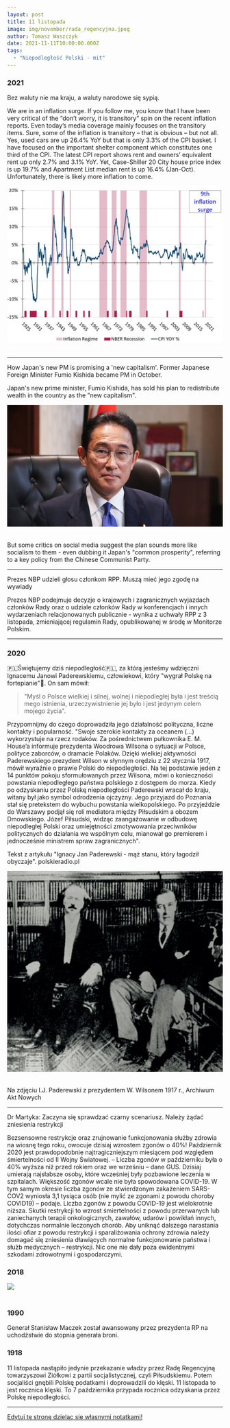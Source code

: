 ```yaml
---
layout: post
title: 11 listopada
image: img/november/rada_regencyjna.jpeg
author: Tomasz Waszczyk
date: 2021-11-11T10:00:00.000Z
tags:
  - "Niepodległość Polski - mit"
---
```


### 2021

Bez waluty nie ma kraju, a waluty narodowe się sypią.

We are in an inflation surge.  If you follow me, you know that I have been very critical of the “don’t worry, it is transitory” spin on the recent inflation reports. Even today’s media coverage mainly focuses on the transitory items. Sure, some of the inflation is transitory – that is obvious – but not all. Yes, used cars are up 26.4% YoY but that is only 3.3% of the CPI basket. I have focused on the important shelter component which constitutes one third of the CPI. The latest CPI report shows rent and owners’ equivalent rent up only 2.7% and 3.1% YoY. Yet, Case-Shiller 20 City house price index is up 19.7% and Apartment List median rent is up 16.4% (Jan-Oct). Unfortunately, there is likely more inflation to come.

<img src="./img/november/inflationsurge.jpeg"><br><br>

---

How Japan's new PM is promising a 'new capitalism'. Former Japanese Foreign Minister Fumio Kishida became PM in October.

Japan's new prime minister, Fumio Kishida, has sold his plan to redistribute wealth in the country as the "new capitalism".

<img src="./img/november/kishida.jpg"><br><br>

But some critics on social media suggest the plan sounds more like socialism to them - even dubbing it Japan's "common prosperity", referring to a key policy from the Chinese Communist Party.

---

Prezes NBP udzieli głosu członkom RPP. Muszą mieć jego zgodę na wywiady

Prezes NBP podejmuje decyzje o krajowych i zagranicznych wyjazdach członków Rady oraz o udziale członków Rady w konferencjach i innych wydarzeniach relacjonowanych publicznie - wynika z uchwały RPP z 3 listopada, zmieniającej regulamin Rady, opublikowanej w środę w Monitorze Polskim.

---

### 2020

🇵🇱Świętujemy dziś niepodległość🇵🇱, za którą jesteśmy wdzięczni Ignacemu Janowi Paderewskiemu, człowiekowi, który "wygrał Polskę na fortepianie"🎼. On sam mówił:

> "Myśl o Polsce wielkiej i silnej, wolnej i niepodległej była i jest treścią mego istnienia, urzeczywistnienie jej było i jest jedynym celem mojego życia".

Przypomnijmy do czego doprowadziła jego działalność polityczna, liczne kontakty i popularność.
"Swoje szerokie kontakty za oceanem (...) wykorzystuje na rzecz rodaków. Za pośrednictwem pułkownika E. M. House’a informuje prezydenta Woodrowa Wilsona o sytuacji w Polsce, polityce zaborców, o dramacie Polaków. Dzięki wielkiej aktywności Paderewskiego prezydent Wilson w słynnym orędziu z 22 stycznia 1917, mówił wyraźnie o prawie Polski do niepodległości. Na tej podstawie jeden z 14 punktów pokoju sformułowanych przez Wilsona, mówi o konieczności powstania niepodległego państwa polskiego z dostępem do morza.
Kiedy po odzyskaniu przez Polskę niepodległości Paderewski wracał do kraju, witany był jako symbol odrodzenia ojczyzny. Jego przyjazd do Poznania stał się pretekstem do wybuchu powstania wielkopolskiego.
Po przyjeździe do Warszawy podjął się roli mediatora między Piłsudskim a obozem Dmowskiego. Józef Piłsudski, widząc zaangażowanie w odbudowę niepodległej Polski oraz umiejętności zmotywowania przeciwników politycznych do działania we wspólnym celu, mianował go premierem i jednocześnie ministrem spraw zagranicznych".

Tekst z artykułu "Ignacy Jan Paderewski - mąż stanu, który łagodził obyczaje". polskieradio.pl

<img src="./img/november/paderewski.jpg"><br><br>

Na zdjęciu I.J. Paderewski z prezydentem W. Wilsonem 1917 r., Archiwum Akt Nowych

<!-- W ramach cyklu Paderewski - jazz - inspiracje zapraszamy na koncert -->
<!-- Herdzin meets Ignacy Jazz Paderewski -->
<!-- W programie: -->
<!-- IGNACY JAN PADEREWSKI / KRZYSZTOF HERDZIN -->
<!-- - Menuet G-dur op. 14 nr 1 -->
<!-- - Legenda As-dur op. 16 nr 1 -->
<!-- - Nokturn B-dur op. 16 nr 4 -->
<!-- - Temat z Fantazji Polskiej gis-moll op. 19 -->
<!-- - Temat z III części (Finale. Allegro molto vivace) Koncertu fortepianowego a-moll op. 17 -->

---

Dr Martyka: Zaczyna się sprawdzać czarny scenariusz. Należy żądać zniesienia restrykcji

Bezsensowne restrykcje oraz zrujnowanie funkcjonowania służby zdrowia na wiosnę tego roku, owocuje dzisiaj wzrostem zgonów o 40%!
Październik 2020 jest prawdopodobnie najtragiczniejszym miesiącem pod względem śmiertelności od II Wojny Światowej. – Liczba zgonów w październiku była o 40% wyższa niż przed rokiem oraz we wrześniu – dane GUS.
Dzisiaj umierają najsłabsze osoby, które wcześniej były pozbawione leczenia w szpitalach.
Większość zgonów wcale nie była spowodowana COVID-19. W tym samym okresie liczba zgonów ze stwierdzonym zakażeniem SARS-COV2 wyniosła 3,1 tysiąca osób (nie mylić ze zgonami z powodu choroby COVID19) – podaje. Liczba zgonów z powodu COVID-19 jest wielokrotnie niższa.
Skutki restrykcji to wzrost śmiertelności z powodu przerwanych lub zaniechanych terapii onkologicznych, zawałów, udarów i powikłań innych, dotychczas normalnie leczonych chorób.
Aby uniknąć dalszego narastania ilości ofiar z powodu restrykcji i sparaliżowania ochrony zdrowia należy domagać się zniesienia dławiących normalne funkcjonowanie państwa i służb medycznych – restrykcji.
Nic one nie dały poza ewidentnymi szkodami zdrowotnymi i gospodarczymi.

### 2018

<img src="./img/november/20181110_122147.jpg"><br><br>

### 1990

Generał Stanisław Maczek został awansowany przez prezydenta RP na uchodźstwie do stopnia generała broni.

### 1918

11 listopada nastąpiło jedynie przekazanie władzy przez Radę Regencyjną towarzyszowi Ziółkowi z partii socjalistycznej, czyli Piłsudskiemu. Potem socjaliści gnębili Polskę podatkami i doprowadzili do klęski. 11 listopada to jest rocznica klęski. To 7 października przypada rocznica odzyskania przez Polskę niepodległości.

---

<a href="https://github.com/TomaszWaszczyk/historia.waszczyk.com/edit/master/src/content/november-11.md" target="_blank">Edytuj tę stronę dzieląc się własnymi notatkami!</a>
